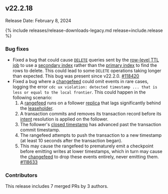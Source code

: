 ## v22.2.18

Release Date: February 8, 2024

{% include releases/release-downloads-legacy.md release=include.release %}

<h3 id="v22-2-18-bug-fixes">Bug fixes</h3>

- Fixed a bug that could cause [`DELETE`](https://www.cockroachlabs.com/docs/v22.2/delete.html) queries sent by the [row-level TTL job](https://www.cockroachlabs.com/docs/v22.2/row-level-ttl.html) to use a [secondary index](https://www.cockroachlabs.com/docs/v22.2/schema-design-indexes.html) rather than the [primary index](https://www.cockroachlabs.com/docs/v22.2/indexes.html) to find the rows to delete. This could lead to some `DELETE` operations taking longer than expected. This bug was present since v22.2.0. [#118420][#118420]
- Fixed a bug where a [changefeed](https://www.cockroachlabs.com/docs/v22.2/change-data-capture-overview.html) could omit events in rare cases, logging the error `cdc ux violation: detected timestamp ... that is less or equal to the local frontier`. This could happen in the following scenario:
    1. A [rangefeed](https://www.cockroachlabs.com/docs/v22.2/create-and-configure-changefeeds.html#enable-rangefeeds) runs on a follower [replica](https://www.cockroachlabs.com/docs/v22.2/architecture/glossary#cockroachdb-architecture-terms) that lags significantly behind the [leaseholder](https://www.cockroachlabs.com/docs/v22.2/architecture/glossary#cockroachdb-architecture-terms).
    1. A transaction commits and removes its transaction record before its [intent](https://www.cockroachlabs.com/docs/v22.2/architecture/transaction-layer#writing) resolution is applied on the follower.
    1. The follower's [closed timestamp](https://www.cockroachlabs.com/docs/v22.2/architecture/transaction-layer#closed-timestamps) has advanced past the transaction commit timestamp.
    1. The rangefeed attempts to push the transaction to a new timestamp (at least 10 seconds after the transaction began).
    1. This may cause the rangefeed to prematurely emit a checkpoint before emitting writes at lower timestamps, which in turn may cause the [changefeed](https://www.cockroachlabs.com/docs/v22.2/change-data-capture-overview#how-does-an-enterprise-changefeed-work) to drop these events entirely, never emitting them. [#118633][#118633]

<h3 id="v22-2-18-contributors">Contributors</h3>

This release includes 7 merged PRs by 3 authors.

[#118420]: https://github.com/cockroachdb/cockroach/pull/118420
[#118633]: https://github.com/cockroachdb/cockroach/pull/118633
